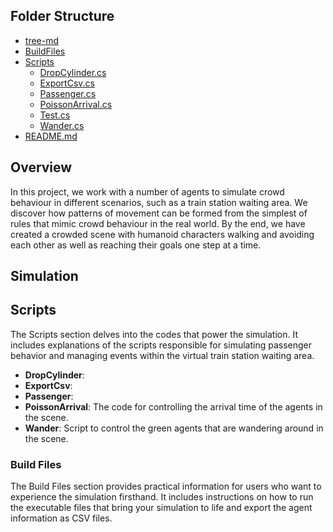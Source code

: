 ## Folder Structure
 * [tree-md](./tree-md)
 * [BuildFiles](./)
 * [Scripts](./)
   * [DropCylinder.cs](./Scripts/DropCylinder.cs)
   * [ExportCsv.cs](./Scripts/ExportCsv.cs)
   * [Passenger.cs](./Scripts/Passenger.cs)
   * [PoissonArrival.cs](./Scripts/PoissonArrival.cs)
   * [Test.cs](./Scripts/Test.cs)
   * [Wander.cs](./Scripts/Wander.cs)
 * [README.md](./)


## Overview
In this project, we work with a number of agents to simulate crowd behaviour in different scenarios, such as a train station waiting area. We discover how patterns of movement can be formed from the simplest of rules that mimic crowd behaviour in the real world. By the end, we have created a crowded scene with humanoid characters walking and avoiding each other as well as reaching their goals one step at a time.

## Simulation


## Scripts
The Scripts section delves into the codes that power the simulation. It includes explanations of the scripts responsible for simulating passenger behavior and managing events within the virtual train station waiting area.
* **DropCylinder**:  
*	**ExportCsv**: 
*	**Passenger**:  
*	**PoissonArrival**: The code for controlling the arrival time of the agents in the scene.
*	**Wander**: Script to control the green agents that are wandering around in the scene. 

### Build Files
The Build Files section provides practical information for users who want to experience the simulation firsthand. It includes instructions on how to run the executable files that bring your simulation to life and export the agent information as CSV files. 
